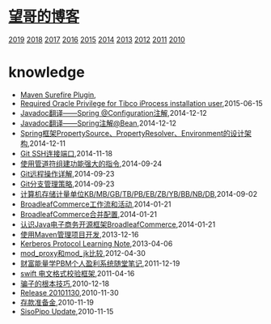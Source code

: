 # [望哥的博客](http://blog.sisopipo.com)
 [2019](/2019/)
 [2018](/2018/)
 [2017](/2017/)
 [2016](/2016/)
 [2015](/2015/)
 [2014](/2014/)
 [2013](/2013/)
 [2012](/2012/)
 [2011](/2011/)
 [2010](/2010/)


# knowledge
* [Maven Surefire Plugin](/2016/2016-03-27-maven-surefire-plugin),
* [Required Oracle Privilege for Tibco iProcess installation user](/2015/2015-06-15-required-oracle-privilege-for-tibco-iprocess-installation-user),2015-06-15
* [Javadoc翻译——Spring @Configuration注解](/2014/2014-12-12-javadoc-spring-configuration),2014-12-12
* [Javadoc翻译——Spring注解@Bean](/2014/2014-12-12-javadoc-spring-bean),2014-12-12
* [Spring框架PropertySource、PropertyResolver、Environment的设计架构](/2014/2014-12-11-spring-propertysource-propertyresolver-environment),2014-12-11
* [Git SSH连接端口](/2014/2014-11-18-git-ssh-port),2014-11-18
* [使用管道符组建功能强大的指令](/2014/2014-09-24-using-pipe-operator-to-impl-powful-commands),2014-09-24
* [Git远程操作详解](/2014/2014-09-23-git-remote-commands),2014-09-23
* [Git分支管理策略](/2014/2014-09-23-git-branch-mangement),2014-09-23
* [计算机存储计量单位KB/MB/GB/TB/PB/EB/ZB/YB/BB/NB/DB](/2014/2014-09-02-computer-unit-kbmbgbtbpbebzbybbbnbdb),2014-09-02
* [BroadleafCommerce工作流和活动](/2014/2014-01-21-broadleafcommerce-workflow-and-activity),2014-01-21
* [BroadleafCommerce合并配置](/2014/2014-01-21-broadleafcommerce-merge-config),2014-01-21
* [认识Java电子商务开源框架BroadleafCommerce](/2014/2014-01-21-about-broadleafcommerce),2014-01-21
* [使用Maven管理项目开发](/2013/2013-12-16-using-maven-to-manage-project),2013-12-16
* [Kerberos Protocol Learning Note](/2013/2013-04-06-kerberos-protocol-learning-note),2013-04-06
* [mod_proxy和mod_jk比较](/2012/2012-04-30-mod_proxy-and-cmod_jk),2012-04-30
* [财富能量学PBM个人盈利系统随堂笔记](/2011/2011-12-19-PBM),2011-12-19
* [swift 电文格式校验框架](/2011/2011-04-16-swift_format_check_framework),2011-04-16
* [骗子的根本技巧](/2010/2010-12-18-the_basic_skill_of_cheater),2010-12-18
* [Release 20101130](/2010/2010-11-30-release-20101130),2010-11-30
* [存款准备金](/2010/2010-11-19-deposit-reserve),2010-11-19
* [SisoPipo Update](/2010/2010-11-15-sisopipoupdate),2010-11-15
